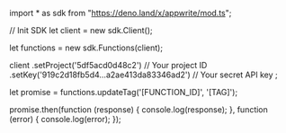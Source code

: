 import * as sdk from "https://deno.land/x/appwrite/mod.ts";

// Init SDK
let client = new sdk.Client();

let functions = new sdk.Functions(client);

client
    .setProject('5df5acd0d48c2') // Your project ID
    .setKey('919c2d18fb5d4...a2ae413da83346ad2') // Your secret API key
;


let promise = functions.updateTag('[FUNCTION_ID]', '[TAG]');

promise.then(function (response) {
    console.log(response);
}, function (error) {
    console.log(error);
});
